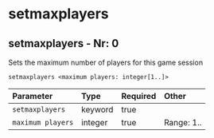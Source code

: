 # setmaxplayers

## setmaxplayers - Nr: 0

Sets the maximum number of players for this game session

```mcfunction
setmaxplayers <maximum players: integer[1..]>
```

|Parameter|Type|Required|Other|
|:---|:---|:---|:---|
|`setmaxplayers`|keyword|true||
|`maximum players`|integer|true|Range: 1..|


